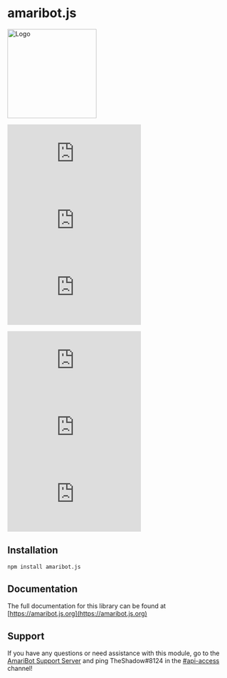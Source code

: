# amaribot.js

<img src="https://amaribot.com/images/Logo.png" alt="Logo" width="200"/>    


[![Tests](https://img.shields.io/circleci/build/github/amaribot-js/amaribot.js?label=tests&style=for-the-badge&token=24376d2c92845c64381ef6cb370c80b32c7704eb)](https://app.circleci.com/pipelines/github/amaribot-js/amaribot.js/)
[![Libraries.io dependency status for latest release](https://img.shields.io/librariesio/release/npm/amaribot.js?style=for-the-badge)](https://libraries.io/npm/amaribot.js)
[![Snyk Vulnerabilities for npm package](https://img.shields.io/snyk/vulnerabilities/npm/amaribot.js?style=for-the-badge)](https://snyk.io/)     

[![node-current](https://img.shields.io/node/v/amaribot.js?style=for-the-badge)](https://nodejs.org/en/)
[![GitHub contributors](https://img.shields.io/github/contributors/amaribot-js/amaribot.js?style=for-the-badge)](https://github.com/amaribot-js/amaribot.js/graphs/contributors)
[![npm](https://img.shields.io/npm/dt/amaribot.js?style=for-the-badge)](https://www.npmjs.com/package/amaribot.js)

## Installation
```bash
npm install amaribot.js
```

## Documentation
The full documentation for this library can be found at [https://amaribot.js.org](https://amaribot.js.org)

## Support
If you have any questions or need assistance with this module, go to the [AmariBot Support Server](https://discord.gg/EQWMP2uzTp) and ping TheShadow#8124 in the [#api-access](https://discord.com/channels/346474194394939393/811631424888111174) channel!
